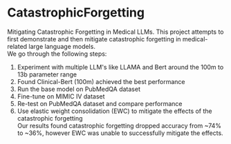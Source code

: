 # CatastrophicForgetting
Mitigating Catastrophic Forgetting in Medical LLMs.
This project attempts to first demonstrate and then mitigate catastrophic forgetting in medical-related large language models. <br />
We go through the following steps: <br />
1. Experiment with multiple LLM's like LLAMA and Bert around the 100m to 13b parameter range <br />
2. Found Clinical-Bert (100m) achieved the best performance <br />
3. Run the base model on PubMedQA dataset <br />
4. Fine-tune on MIMIC IV dataset <br />
5. Re-test on PubMedQA dataset and compare performance <br />
6. Use elastic weight consolidation (EWC) to mitigate the effects of the catastrophic forgetting <br />
Our results found catastrophic forgetting dropped accuracy from ~74% to ~36%, however EWC was unable to successfully mitigate the effects. <br />
